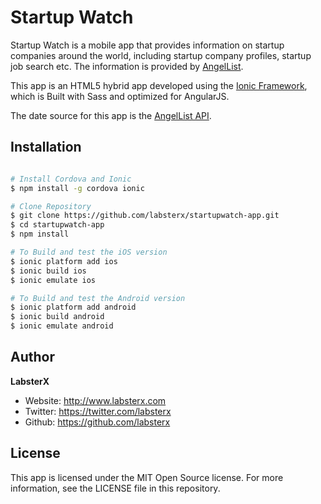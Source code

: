 Startup Watch
=========

Startup Watch is a mobile app that provides information on startup companies around the world, including startup company profiles, startup job search etc. The information is provided by [AngelList](https://angel.co).

This app is an HTML5 hybrid app developed using the [Ionic Framework](http://ionicframework.com/), which is Built with Sass and optimized for AngularJS. 

The date source for this app is the [AngelList API](https://angel.co/api).


Installation
--------------

```sh

# Install Cordova and Ionic
$ npm install -g cordova ionic

# Clone Repository
$ git clone https://github.com/labsterx/startupwatch-app.git
$ cd startupwatch-app
$ npm install

# To Build and test the iOS version
$ ionic platform add ios
$ ionic build ios
$ ionic emulate ios

# To Build and test the Android version
$ ionic platform add android
$ ionic build android
$ ionic emulate android

```

Author
------

**LabsterX**

* Website: http://www.labsterx.com
* Twitter: https://twitter.com/labsterx
* Github: https://github.com/labsterx

License
----

This app is licensed under the MIT Open Source license. For more information, see the LICENSE file in this repository.